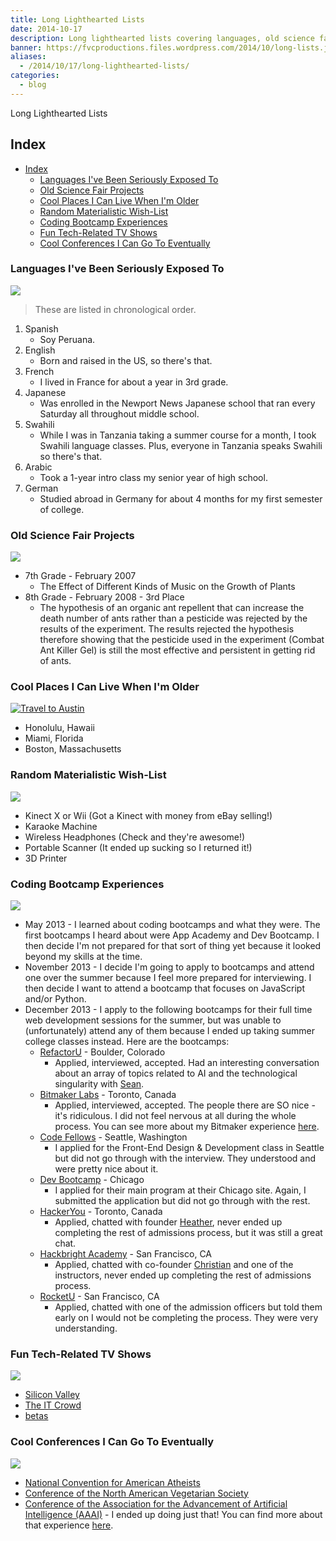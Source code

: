 ```yaml
---
title: Long Lighthearted Lists
date: 2014-10-17
description: Long lighthearted lists covering languages, old science fair project, coding bootcamps, cool places, TV shows, and conferences.
banner: https://fvcproductions.files.wordpress.com/2014/10/long-lists.jpg
aliases:
  - /2014/10/17/long-lighthearted-lists/
categories:
  - blog
---
```


Long Lighthearted Lists

## Index

- [Index](#index)
  - [Languages I've Been Seriously Exposed To](#languages-ive-been-seriously-exposed-to)
  - [Old Science Fair Projects](#old-science-fair-projects)
  - [Cool Places I Can Live When I'm Older](#cool-places-i-can-live-when-im-older)
  - [Random Materialistic Wish-List](#random-materialistic-wish-list)
  - [Coding Bootcamp Experiences](#coding-bootcamp-experiences)
  - [Fun Tech-Related TV Shows](#fun-tech-related-tv-shows)
  - [Cool Conferences I Can Go To Eventually](#cool-conferences-i-can-go-to-eventually)

### Languages I've Been Seriously Exposed To

![](https://www.clker.com/cliparts/5/9/c/2/1194984395619889880earth_globe_dan_gerhrads_01.svg.med.png)

> These are listed in chronological order.

1.  Spanish
    - Soy Peruana.
2.  English
    - Born and raised in the US, so there's that.
3.  French
    - I lived in France for about a year in 3rd grade.
4.  Japanese
    - Was enrolled in the Newport News Japanese school that ran every Saturday all throughout middle school.
5.  Swahili
    - While I was in Tanzania taking a summer course for a month, I took Swahili language classes. Plus, everyone in Tanzania speaks Swahili so there's that.
6.  Arabic
    - Took a 1-year intro class my senior year of high school.
7.  German
    - Studied abroad in Germany for about 4 months for my first semester of college.

### Old Science Fair Projects

![](https://shaullelementary.oursciencefair.com/doc.ashx?id=1491)

- 7th Grade - February 2007
  - The Effect of Different Kinds of Music on the Growth of Plants
- 8th Grade - February 2008 - 3rd Place
  - The hypothesis of an organic ant repellent that can increase the death number of ants rather than a pesticide was rejected by the results of the experiment. The results rejected the hypothesis therefore showing that the pesticide used in the experiment (Combat Ant Killer Gel) is still the most effective and persistent in getting rid of ants.

### Cool Places I Can Live When I'm Older

[![Travel to
Austin](https://fvcproductions.files.wordpress.com/2015/01/img_0074.jpg?w=294)](https://fvcproductions.files.wordpress.com/2015/01/img_0074.jpg)

- Honolulu, Hawaii
- Miami, Florida
- Boston, Massachusetts

### Random Materialistic Wish-List

![](https://s3.amazonaws.com/rapgenius/Genie-image.gif)

- Kinect X or Wii (Got a Kinect with money from eBay selling!)
- Karaoke Machine
- Wireless Headphones (Check and they're awesome!)
- Portable Scanner (It ended up sucking so I returned it!)
- 3D Printer

### Coding Bootcamp Experiences

![](https://cdn.skilledup.com/wp-content/uploads/2013/08/coding-bootcamp.jpg)

- May 2013 - I learned about coding bootcamps and what they were. The first bootcamps I heard about were App Academy and Dev Bootcamp. I then decide I'm not prepared for that sort of thing yet because it looked beyond my skills at the time.
- November 2013 - I decide I'm going to apply to bootcamps and attend one over the summer because I feel more prepared for interviewing. I then decide I want to attend a bootcamp that focuses on JavaScript and/or Python.
- December 2013 - I apply to the following bootcamps for their full time web development sessions for the summer, but was unable to (unfortunately) attend any of them because I ended up taking summer college classes instead. Here are the bootcamps:
  - [RefactorU](https://www.refactoru.com) - Boulder, Colorado
    - Applied, interviewed, accepted. Had an interesting conversation about an array of topics related to AI and the technological singularity with [Sean](https://twitter.com/seandaken 'Sean Daken - Twitter').
  - [Bitmaker Labs](https://bitmakerlabs.com) - Toronto, Canada
    - Applied, interviewed, accepted. The people there are SO nice - it's ridiculous. I did not feel nervous at all during the whole process. You can see more about my Bitmaker experience [here](/2014/03/12/interview-bitmaker-labs/).
  - [Code Fellows](https://www.codefellows.org/ 'Code Fellows') - Seattle, Washington
    - I applied for the Front-End Design & Development class in Seattle but did not go through with the interview. They understood and were pretty nice about it.
  - [Dev Bootcamp](https://devbootcamp.com/ 'Dev Bootcamp') - Chicago
    - I applied for their main program at their Chicago site. Again, I submitted the application but did not go through with the rest.
  - [HackerYou](https://hackeryou.com) - Toronto, Canada
    - Applied, chatted with founder [Heather](https://twitter.com/heatherpayne 'Heather Payne - Twitter'), never ended up completing the rest of admissions process, but it was still a great chat.
  - [Hackbright Academy](https://www.hackbrightacademy.com) - San Francisco, CA
    - Applied, chatted with co-founder [Christian](https://twitter.com/chriszf 'Christian - Twitter') and one of the instructors, never ended up completing the rest of admissions process.
  - [RocketU](https://rocket-space.com/rocketu/ 'RocketU') - San Francisco, CA
    - Applied, chatted with one of the admission officers but told them early on I would not be completing the process. They were very understanding.

### Fun Tech-Related TV Shows

![](https://fanart.tv/fanart/tv/277165/hdtvlogo/silicon-valley-534724dd97592.png)

- [Silicon Valley](https://www.imdb.com/title/tt2575988/)
- [The IT Crowd](https://www.imdb.com/title/tt0487831/)
- [betas](https://www.imdb.com/title/tt3012184/)

### Cool Conferences I Can Go To Eventually

![](https://www.icwsm.org/2012/images/supported-by/aaai.png)

- [National Convention for American Atheists](https://atheists.org/convention2015)
- [Conference of the North American Vegetarian Society](https://www.vegetariansummerfest.org/index.htm)
- [Conference of the Association for the Advancement of Artificial Intelligence (AAAI)](https://www.aaai.org/Conferences/AAAI/aaai15.php) - I ended up doing just that! You can find more about that experience [here](https://fvcproductions.com/blog/2015/01/30/adventures-with-aaai-2015/ 'Adventures with AAAI').

